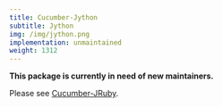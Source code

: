 ```yaml
---
title: Cucumber-Jython
subtitle: Jython
img: /img/jython.png
implementation: unmaintained
weight: 1312
---
```


**This package is currently in need of new maintainers.**

Please see [Cucumber-JRuby](https://github.com/cucumber/cucumber-jvm-jython).
